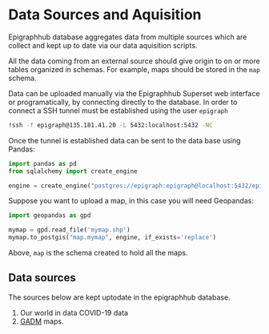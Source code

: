 # Data Sources and Aquisition 
Epigraphhub database aggregates data from multiple sources which are collect and kept up to date via our data aquisition scripts.

All the data coming from an external source should give origin to on or more tables organized in schemas. For example, maps should be stored in the `map` schema. 

Data can be uploaded manually via the Epigraphhub Superset web interface or programatically, by connecting directly to the database. In order to connect a SSH tunnel must be established using the user `epigraph`

```bash
!ssh -f epigraph@135.181.41.20 -L 5432:localhost:5432 -NC
```

Once the tunnel is established data can be sent to the data base using Pandas:

```python
import pandas as pd
from sqlalchemy import create_engine

engine = create_engine("postgres://epigraph:epigraph@localhost:5432/epigraphhub")
```

Suppose you want to upload a map, in this case you will need Geopandas:

```python
import geopandas as gpd

mymap = gpd.read_file('mymap.shp')
mymap.to_postgis("map.mymap", engine, if_exists='replace')
```

Above, `map` is the schema created to hold all the maps.

## Data sources
The sources below are kept uptodate in the epigraphhub database.

1. Our world in data COVID-19 data
2. [GADM](https://gadm.org) maps.
